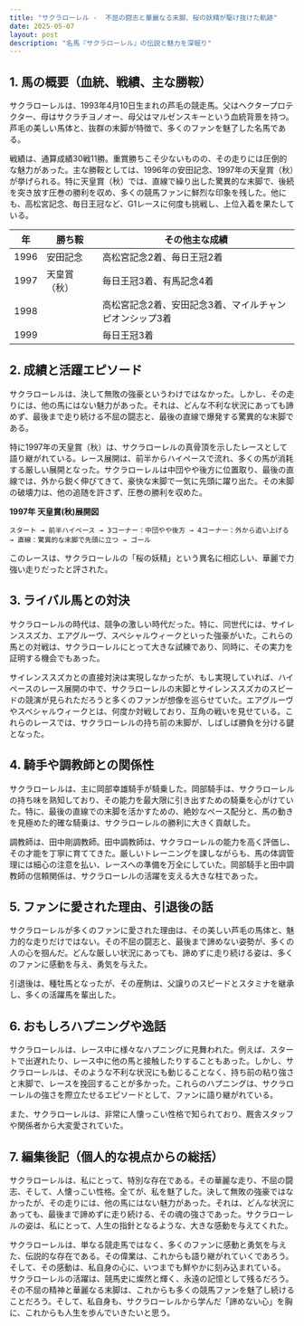 ```yaml
---
title: "サクラローレル -  不屈の闘志と華麗なる末脚、桜の妖精が駆け抜けた軌跡"
date: 2025-05-07
layout: post
description: "名馬『サクラローレル』の伝説と魅力を深堀り"
---
```


## 1. 馬の概要（血統、戦績、主な勝鞍）

サクラローレルは、1993年4月10日生まれの芦毛の競走馬。父はヘクタープロテクター、母はサクラチヨノオー、母父はマルゼンスキーという血統背景を持つ。芦毛の美しい馬体と、抜群の末脚が特徴で、多くのファンを魅了した名馬である。

戦績は、通算成績30戦11勝。重賞勝ちこそ少ないものの、その走りには圧倒的な魅力があった。主な勝鞍としては、1996年の安田記念、1997年の天皇賞（秋）が挙げられる。特に天皇賞（秋）では、直線で繰り出した驚異的な末脚で、後続を突き放す圧巻の勝利を収め、多くの競馬ファンに鮮烈な印象を残した。他にも、高松宮記念、毎日王冠など、G1レースに何度も挑戦し、上位入着を果たしている。

| 年 | 勝ち鞍 | その他主な成績 |
|---|---|---|
| 1996 | 安田記念 | 高松宮記念2着、毎日王冠2着 |
| 1997 | 天皇賞（秋） |  毎日王冠3着、有馬記念4着 |
| 1998 |  |  高松宮記念2着、安田記念3着、マイルチャンピオンシップ3着 |
| 1999 |  |  毎日王冠3着 |


## 2. 成績と活躍エピソード

サクラローレルは、決して無敗の強豪というわけではなかった。しかし、その走りには、他の馬にはない魅力があった。それは、どんな不利な状況にあっても諦めず、最後まで走り続ける不屈の闘志と、最後の直線で爆発する驚異的な末脚である。

特に1997年の天皇賞（秋）は、サクラローレルの真骨頂を示したレースとして語り継がれている。レース展開は、前半からハイペースで流れ、多くの馬が消耗する厳しい展開となった。サクラローレルは中団やや後方に位置取り、最後の直線では、外から鋭く伸びてきて、豪快な末脚で一気に先頭に躍り出た。その末脚の破壊力は、他の追随を許さず、圧巻の勝利を収めた。

**1997年 天皇賞(秋)展開図**

```
スタート → 前半ハイペース → 3コーナー：中団やや後方 → 4コーナー：外から追い上げる → 直線：驚異的な末脚で先頭に立つ → ゴール
```

このレースは、サクラローレルの「桜の妖精」という異名に相応しい、華麗で力強い走りだったと評された。


## 3. ライバル馬との対決

サクラローレルの時代は、競争の激しい時代だった。特に、同世代には、サイレンススズカ、エアグルーヴ、スペシャルウィークといった強豪がいた。これらの馬との対戦は、サクラローレルにとって大きな試練であり、同時に、その実力を証明する機会でもあった。

サイレンススズカとの直接対決は実現しなかったが、もし実現していれば、ハイペースのレース展開の中で、サクラローレルの末脚とサイレンススズカのスピードの競演が見られただろうと多くのファンが想像を巡らせていた。エアグルーヴやスペシャルウィークとは、何度か対戦しており、互角の戦いを見せている。これらのレースでは、サクラローレルの持ち前の末脚が、しばしば勝負を分ける鍵となった。


## 4. 騎手や調教師との関係性

サクラローレルは、主に岡部幸雄騎手が騎乗した。岡部騎手は、サクラローレルの持ち味を熟知しており、その能力を最大限に引き出すための騎乗を心がけていた。特に、最後の直線での末脚を活かすための、絶妙なペース配分と、馬の動きを見極めた的確な騎乗は、サクラローレルの勝利に大きく貢献した。

調教師は、田中剛調教師。田中調教師は、サクラローレルの能力を高く評価し、その才能を丁寧に育ててきた。厳しいトレーニングを課しながらも、馬の体調管理には細心の注意を払い、レースへの準備を万全にしていた。岡部騎手と田中調教師の信頼関係は、サクラローレルの活躍を支える大きな柱であった。


## 5. ファンに愛された理由、引退後の話

サクラローレルが多くのファンに愛された理由は、その美しい芦毛の馬体と、魅力的な走りだけではない。その不屈の闘志と、最後まで諦めない姿勢が、多くの人の心を掴んだ。どんな厳しい状況にあっても、諦めずに走り続ける姿は、多くのファンに感動を与え、勇気を与えた。

引退後は、種牡馬となったが、その産駒は、父譲りのスピードとスタミナを継承し、多くの活躍馬を輩出した。


## 6. おもしろハプニングや逸話

サクラローレルは、レース中に様々なハプニングに見舞われた。例えば、スタートで出遅れたり、レース中に他の馬と接触したりすることもあった。しかし、サクラローレルは、そのような不利な状況にも動じることなく、持ち前の粘り強さと末脚で、レースを挽回することが多かった。これらのハプニングは、サクラローレルの強さを際立たせるエピソードとして、ファンに語り継がれている。

また、サクラローレルは、非常に人懐っこい性格で知られており、厩舎スタッフや関係者から大変愛されていた。


## 7. 編集後記（個人的な視点からの総括）

サクラローレルは、私にとって、特別な存在である。その華麗な走り、不屈の闘志、そして、人懐っこい性格。全てが、私を魅了した。決して無敗の強豪ではなかったが、その走りには、他の馬にはない魅力があった。それは、どんな状況にあっても、最後まで諦めずに走り続ける、その魂の強さであった。サクラローレルの姿は、私にとって、人生の指針となるような、大きな感動を与えてくれた。

サクラローレルは、単なる競走馬ではなく、多くのファンに感動と勇気を与えた、伝説的な存在である。その偉業は、これからも語り継がれていくであろう。そして、その感動は、私自身の心に、いつまでも鮮やかに刻み込まれている。  サクラローレルの活躍は、競馬史に燦然と輝く、永遠の記憶として残るだろう。その不屈の精神と華麗なる末脚は、これからも多くの競馬ファンを魅了し続けることだろう。そして、私自身も、サクラローレルから学んだ「諦めない心」を胸に、これからも人生を歩んでいきたいと思う。
